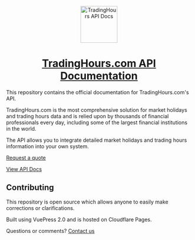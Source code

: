 <div align="center">
<a href="https://docs.tradinghours.com" target=_blank>
<img src="https://www.tradinghours.com/img/logo-512x512.png" alt="TradingHours API Docs" height="100">
<h1>TradingHours.com API Documentation</h1>
</a>
</div>

This repository contains the official documentation for TradingHours.com's API. 

TradingHours.com is the most comprehensive solution for market holidays and trading hours data and is relied upon by thousands of financial professionals every day, including some of the largest financial institutions in the world.

The API allows you to integrate detailed market holidays and trading hours information into your own system.

[Request a quote](https://www.tradinghours.com/data)

[View API Docs](https://docs.tradinghours.com)

## Contributing

This repository is open source which allows anyone to easily make corrections or clarifications. 

Built using VuePress 2.0 and is hosted on Cloudflare Pages.

Questions or comments? [Contact us](https://www.tradinghours.com/contact)

